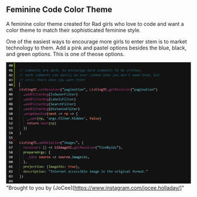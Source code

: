 ## Feminine Code Color Theme
A feminine color theme created for Rad girls who love to code and want a color theme to match their sophisticated feminine style. 

One of the easiest ways to encourage more girls to enter stem is to market technology to them. Add a pink and pastel options besides the blue, black, and green options. This is one of theose options.

![Theme Example](/images/showcase.png)
"Brought to you by (JoCee)[https://www.instagram.com/jocee.holladay/]"





